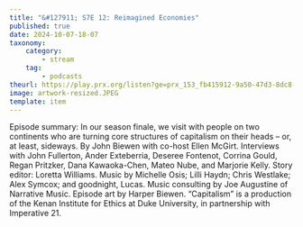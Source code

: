 ```yaml
---
title: "&#127911; S7E 12: Reimagined Economies"
published: true
date: 2024-10-07-18-07
taxonomy:
    category:
        - stream
    tag:
        - podcasts
theurl: https://play.prx.org/listen?ge=prx_153_fb415912-9a50-47d3-8dc8-c0999df31637&uf=https%3A%2F%2Ffeeds.sceneonradio.org%2FSceneOnRadio
image: artwork-resized.JPEG
template: item
---
```


Episode summary: In our season finale, we visit with people on two continents who are turning core structures of capitalism on their heads &ndash; or, at least, sideways. By John Biewen with co-host Ellen McGirt. Interviews with John Fullerton, Ander Exteberria, Deseree Fontenot, Corrina Gould, Regan Pritzker, Dana Kawaoka-Chen, Mateo Nube, and Marjorie Kelly. Story editor: Loretta Williams. Music by Michelle Osis; Lilli Haydn; Chris Westlake; Alex Symcox; and goodnight, Lucas. Music consulting by Joe Augustine of Narrative Music. Episode art by Harper Biewen. &ldquo;Capitalism&rdquo; is a production of the Kenan Institute for Ethics at Duke University, in partnership with Imperative 21.

